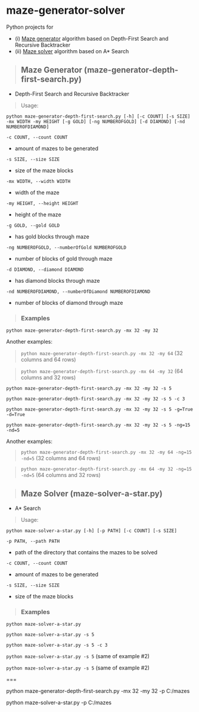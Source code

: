 # maze-generator-solver
Python projects for
* (i) [Maze generator](#maze-generator) algorithm based on Depth-First Search and Recursive Backtracker
* (ii) [Maze solver](#maze-solver) algorithm based on A* Search

<a name="maze-generator"></a>
> ## Maze Generator (maze-generator-depth-first-search.py)

- Depth-First Search and Recursive Backtracker

> Usage:

```python maze-generator-depth-first-search.py [-h] [-c COUNT] [-s SIZE] -mx WIDTH -my HEIGHT [-g GOLD] [-ng NUMBEROFGOLD] [-d DIAMOND] [-nd NUMBEROFDIAMOND]```

```-c COUNT, --count COUNT```
* amount of mazes to be generated
    
```-s SIZE, --size SIZE```
* size of the maze blocks

```-mx WIDTH, --width WIDTH```
* width of the maze

```-my HEIGHT, --height HEIGHT```
* height of the maze

```-g GOLD, --gold GOLD```
* has gold blocks through maze

```-ng NUMBEROFGOLD, --numberOfGold NUMBEROFGOLD```
* number of blocks of gold through maze

```-d DIAMOND, --diamond DIAMOND```
* has diamond blocks through maze

```-nd NUMBEROFDIAMOND, --numberOfDiamond NUMBEROFDIAMOND```
* number of blocks of diamond through maze

> ### Examples

```python maze-generator-depth-first-search.py -mx 32 -my 32```

Another examples:

> ```python maze-generator-depth-first-search.py -mx 32 -my 64``` (32 columns and 64 rows)

> ```python maze-generator-depth-first-search.py -mx 64 -my 32``` (64 columns and 32 rows)

```python maze-generator-depth-first-search.py -mx 32 -my 32 -s 5```

```python maze-generator-depth-first-search.py -mx 32 -my 32 -s 5 -c 3```

```python maze-generator-depth-first-search.py -mx 32 -my 32 -s 5 -g=True -d=True```

```python maze-generator-depth-first-search.py -mx 32 -my 32 -s 5 -ng=15 -nd=5```

Another examples:

> ```python maze-generator-depth-first-search.py -mx 32 -my 64 -ng=15 -nd=5``` (32 columns and 64 rows)

> ```python maze-generator-depth-first-search.py -mx 64 -my 32 -ng=15 -nd=5``` (64 columns and 32 rows)

<a name="maze-solver"></a>
> ## Maze Solver (maze-solver-a-star.py)

- A* Search

> Usage:

```python maze-solver-a-star.py [-h] [-p PATH] [-c COUNT] [-s SIZE]```

```-p PATH, --path PATH```
* path of the directory that contains the mazes to be solved

```-c COUNT, --count COUNT```
* amount of mazes to be generated

```-s SIZE, --size SIZE```
* size of the maze blocks

> ### Examples

```python maze-solver-a-star.py```

```python maze-solver-a-star.py -s 5```

```python maze-solver-a-star.py -s 5 -c 3```

```python maze-solver-a-star.py -s 5``` (same of example #2)

```python maze-solver-a-star.py -s 5``` (same of example #2)

===

python maze-generator-depth-first-search.py -mx 32 -my 32 -p C:/mazes

python maze-solver-a-star.py -p C:/mazes
